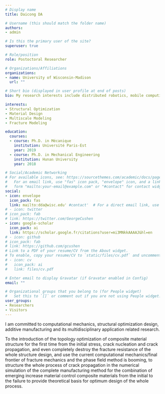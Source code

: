 ```yaml
---
# Display name
title: Daicong DA

# Username (this should match the folder name)
authors:
- admin

# Is this the primary user of the site?
superuser: true

# Role/position
role: Postoctoral Researcher

# Organizations/Affiliations
organizations:
- name: University of Wisconsin-Madison
  url: ""

# Short bio (displayed in user profile at end of posts)
bio: My research interests include distributed robotics, mobile computing and programmable matter.

interests:
- Structural Optimization
- Material Design
- Multiscale Modeling
- Fracture Modeling

education:
  courses:
  - course: Ph.D. in Mécanique
    institution: Université Paris-Est
    year: 2019
  - course: Ph.D. in Mechanical Engineering
    institution: Hunan University
    year: 2018

# Social/Academic Networking
# For available icons, see: https://sourcethemes.com/academic/docs/page-builder/#icons
#   For an email link, use "fas" icon pack, "envelope" icon, and a link in the
#   form "mailto:your-email@example.com" or "#contact" for contact widget.
social:
- icon: envelope
  icon_pack: fas
  link: mailto:dda@wisc.edu' #contact'  # For a direct email link, use "mailto:test@example.org".
# - icon: twitter
# icon_pack: fab
# link: https://twitter.com/GeorgeCushen
- icon: google-scholar
  icon_pack: ai
  link: https://scholar.google.fr/citations?user=mi3MNkkAAAAJ&hl=en
# - icon: github
# icon_pack: fab
# link: https://github.com/gcushen
# Link to a PDF of your resume/CV from the About widget.
# To enable, copy your resume/CV to `static/files/cv.pdf` and uncomment the lines below.
# - icon: cv
#   icon_pack: ai
#   link: files/cv.pdf

# Enter email to display Gravatar (if Gravatar enabled in Config)
email: ""

# Organizational groups that you belong to (for People widget)
#   Set this to `[]` or comment out if you are not using People widget.
user_groups:
- Researchers
- Visitors
---
```


I am committed to computational mechanics, structural optimization design, additive manufacturing and its multidisciplinary application related research.

To the introduction of the topology optimization of composite material structure for the first time from the initial stress, crack nucleation and crack propagation, and even completely destroy the fracture resistance of the whole structure design, and use the current computational mechanics/final frontier of fracture mechanics and the phase field method is booming, to structure the whole process of crack propagation in the numerical simulation of the complete manufacturing method for the combination of emerging increase material control composite materials from the initial to the failure to provide theoretical basis for optimum design of the whole process.
